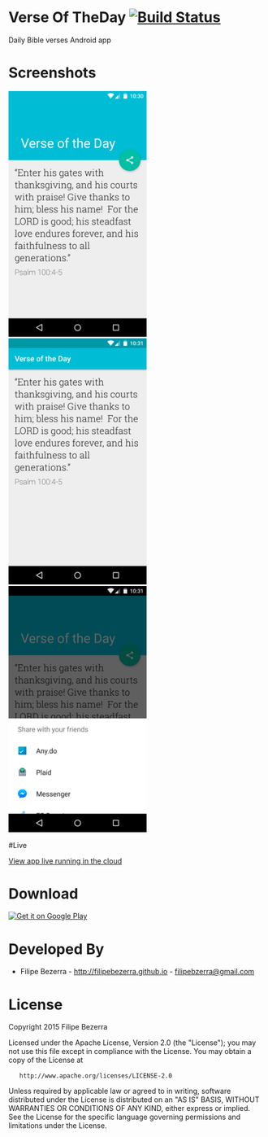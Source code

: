 # Verse Of TheDay [![Build Status](https://travis-ci.org/filipebezerra/VerseOfTheDay.svg?branch=master)](https://travis-ci.org/filipebezerra/VerseOfTheDay)

Daily Bible verses Android app

# Screenshots

<img src="./art/art-01.png" heigth="480" width="272">
<img src="./art/art-02.png" heigth="480" width="272">
<img src="./art/art-03.png" heigth="480" width="272">

#Live

[View app live running in the cloud](https://appetize.io/app/zw2jqykaedt0chm8u27629gbn8?device=nexus5&scale=75&orientation=portrait&osVersion=6.0&autoplay=true)

# Download

<a href="https://play.google.com/store/apps/details?id=com.github.filipebezerra.bible.verseoftheday&utm_source=global_co&utm_medium=prtnr&utm_content=Mar2515&utm_campaign=PartBadge&pcampaignid=MKT-AC-global-none-all-co-pr-py-PartBadges-Oct1515-1" target="_blank"><img alt="Get it on Google Play" src="https://play.google.com/intl/en_us/badges/images/apps/en-play-badge-border.png" heigth="480" width="272"/></a>

# Developed By
* Filipe Bezerra - http://filipebezerra.github.io - filipebzerra@gmail.com

# License

   Copyright 2015 Filipe Bezerra

   Licensed under the Apache License, Version 2.0 (the "License");
   you may not use this file except in compliance with the License.
   You may obtain a copy of the License at

       http://www.apache.org/licenses/LICENSE-2.0

   Unless required by applicable law or agreed to in writing, software
   distributed under the License is distributed on an "AS IS" BASIS,
   WITHOUT WARRANTIES OR CONDITIONS OF ANY KIND, either express or implied.
   See the License for the specific language governing permissions and
   limitations under the License.
